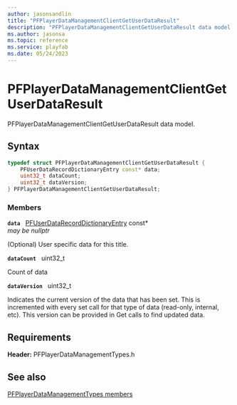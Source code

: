 ```yaml
---
author: jasonsandlin
title: "PFPlayerDataManagementClientGetUserDataResult"
description: "PFPlayerDataManagementClientGetUserDataResult data model."
ms.author: jasonsa
ms.topic: reference
ms.service: playfab
ms.date: 05/24/2023
---
```


# PFPlayerDataManagementClientGetUserDataResult  

PFPlayerDataManagementClientGetUserDataResult data model.  

## Syntax  
  
```cpp
typedef struct PFPlayerDataManagementClientGetUserDataResult {  
    PFUserDataRecordDictionaryEntry const* data;  
    uint32_t dataCount;  
    uint32_t dataVersion;  
} PFPlayerDataManagementClientGetUserDataResult;  
```
  
### Members  
  
**`data`** &nbsp; [PFUserDataRecordDictionaryEntry](../../pftypes/structs/pfuserdatarecorddictionaryentry.md) const*  
*may be nullptr*  
  
(Optional) User specific data for this title.
  
**`dataCount`** &nbsp; uint32_t  
  
Count of data
  
**`dataVersion`** &nbsp; uint32_t  
  
Indicates the current version of the data that has been set. This is incremented with every set call for that type of data (read-only, internal, etc). This version can be provided in Get calls to find updated data.
  
  
## Requirements  
  
**Header:** PFPlayerDataManagementTypes.h
  
## See also  
[PFPlayerDataManagementTypes members](../pfplayerdatamanagementtypes_members.md)  

  
  
